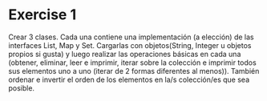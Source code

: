 # Exercise 1

Crear 3 clases. Cada una contiene una implementación (a elección) de las interfaces List, Map y Set. Cargarlas con objetos(String, Integer u objetos propios si gusta) y luego realizar las operaciones básicas en cada una (obtener, eliminar, leer e imprimir, iterar sobre la colección  e imprimir todos sus elementos uno a uno (iterar de 2 formas diferentes al menos)). También ordenar e invertir el orden de los elementos en la/s colección/es que sea posible.

